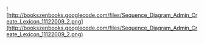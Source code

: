 ![http://bookszenbooks.googlecode.com/files/Sequence_Diagram_Admin_Create_Lexicon_11122009_2.png](http://bookszenbooks.googlecode.com/files/Sequence_Diagram_Admin_Create_Lexicon_11122009_2.png)